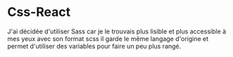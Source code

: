 # Css-React

J'ai décidée d'utiliser Sass car je le trouvais plus lisible et plus accessible à mes yeux avec son format scss il garde le même langage d'origine et permet d'utiliser des variables pour faire un peu plus rangé.
